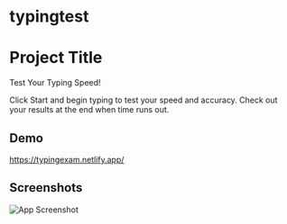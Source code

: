 # typingtest


# Project Title

Test Your Typing Speed!

Click Start and begin typing to test your speed and accuracy. Check out your results at the end when time runs out.




## Demo

https://typingexam.netlify.app/


## Screenshots

![App Screenshot](https://i.imgur.com/3m0D92e.png)

